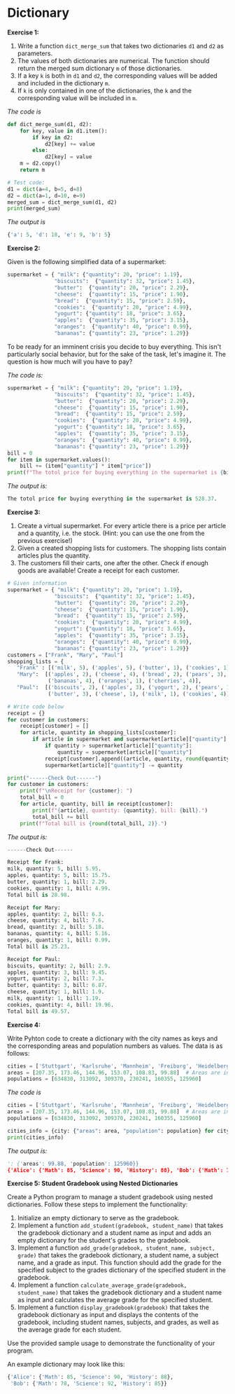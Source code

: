 # Dictionary

**Exercise 1:**

1. Write a function `dict_merge_sum` that takes two dictionaries `d1` and `d2` as parameters.
2. The values of both dictionaries are numerical. The function should return the merged sum dictionary `m` of those dictionaries.
3. If a key `k` is both in `d1` and `d2`, the corresponding values will be added and included in the dictionary `m`.
4. If `k` is only contained in one of the dictionaries, the `k` and the corresponding value will be included in `m`.

_The code is_
```py
def dict_merge_sum(d1, d2):
    for key, value in d1.item():
        if key in d2:
            d2[key] += value
        else:
            d2[key] = value
    m = d2.copy()
    return m

# Test code:
d1 = dict(a=4, b=5, d=8)
d2 = dict(a=1, d=10, e=9)
merged_sum = dict_merge_sum(d1, d2)
print(merged_sum)
```

_The output is_
```py
{'a': 5, 'd': 18, 'e': 9, 'b': 5}
```

**Exercise 2:**

Given is the following simplified data of a supermarket:
```py
supermarket = { "milk": {"quantity": 20, "price": 1.19},
               "biscuits":  {"quantity": 32, "price": 1.45},
               "butter":  {"quantity": 20, "price": 2.29},
               "cheese":  {"quantity": 15, "price": 1.90},
               "bread":  {"quantity": 15, "price": 2.59},
               "cookies":  {"quantity": 20, "price": 4.99},
               "yogurt": {"quantity": 18, "price": 3.65},
               "apples":  {"quantity": 35, "price": 3.15},
               "oranges":  {"quantity": 40, "price": 0.99},
               "bananas": {"quantity": 23, "price": 1.29}}
```
To be ready for an imminent crisis you decide to buy everything. This isn't particularly social behavior, but for the sake of the task, let's imagine it. The question is how much will you have to pay?

_The code is:_
```py
supermarket = { "milk": {"quantity": 20, "price": 1.19},
               "biscuits":  {"quantity": 32, "price": 1.45},
               "butter":  {"quantity": 20, "price": 2.29},
               "cheese":  {"quantity": 15, "price": 1.90},
               "bread":  {"quantity": 15, "price": 2.59},
               "cookies":  {"quantity": 20, "price": 4.99},
               "yogurt": {"quantity": 18, "price": 3.65},
               "apples":  {"quantity": 35, "price": 3.15},
               "oranges":  {"quantity": 40, "price": 0.99},
               "bananas": {"quantity": 23, "price": 1.29}}
bill = 0
for item in supermarket.values():
    bill += (item["quantity"] * item["price"])
print(f"The totol price for buying everything in the supermarket is {bill}.")
```

_The output is:_
```py
The totol price for buying everything in the supermarket is 528.37.
```

**Exercise 3:**

1. Create a virtual supermarket. For every article there is a price per article and a quantity, i.e. the stock. (Hint: you can use the one from the previous exercise!)
2. Given a created shopping lists for customers. The shopping lists contain articles plus the quantity.
3. The customers fill their carts, one after the other. Check if enough goods are available! Create a receipt for each customer.

```py
# Given information
supermarket = { "milk": {"quantity": 20, "price": 1.19},
               "biscuits":  {"quantity": 32, "price": 1.45},
               "butter":  {"quantity": 20, "price": 2.29},
               "cheese":  {"quantity": 15, "price": 1.90},
               "bread":  {"quantity": 15, "price": 2.59},
               "cookies":  {"quantity": 20, "price": 4.99},
               "yogurt": {"quantity": 18, "price": 3.65},
               "apples":  {"quantity": 35, "price": 3.15},
               "oranges":  {"quantity": 40, "price": 0.99},
               "bananas": {"quantity": 23, "price": 1.29}}
customers = ["Frank", "Mary", "Paul"]
shopping_lists = {
   "Frank" : [('milk', 5), ('apples', 5), ('butter', 1), ('cookies', 1)],
   "Mary":  [('apples', 2), ('cheese', 4), ('bread', 2), ('pears', 3),
             ('bananas', 4), ('oranges', 1), ('cherries', 4)],
   "Paul":  [('biscuits', 2), ('apples', 3), ('yogurt', 2), ('pears', 1),
             ('butter', 3), ('cheese', 1), ('milk', 1), ('cookies', 4)]}

# Write code below
receipt = {}
for customer in customers:
    receipt[customer] = []
    for article, quantity in shopping_lists[customer]:
        if article in supermarket and supermarket[article]["quantity"] != 0:
            if quantity > supermarket[article]["quantity"]:
                quantity = supermarket[article]["quantity"]
            receipt[customer].append((article, quantity, round(quantity * supermarket[article]["price"], 2)))
            supermarket[article]["quantity"] -= quantity

print("------Check Out------")
for customer in customers:
    print(f"\nReceipt for {customer}: ")
    total_bill = 0
    for article, quantity, bill in receipt[customer]:
        print(f"{article}, quantity: {quantity}, bill: {bill}.")
        total_bill += bill
    print(f"Total bill is {round(total_bill, 2)}.")
```

_The output is:_
```py
------Check Out------

Receipt for Frank: 
milk, quantity: 5, bill: 5.95.
apples, quantity: 5, bill: 15.75.
butter, quantity: 1, bill: 2.29.
cookies, quantity: 1, bill: 4.99.
Total bill is 28.98.

Receipt for Mary: 
apples, quantity: 2, bill: 6.3.
cheese, quantity: 4, bill: 7.6.
bread, quantity: 2, bill: 5.18.
bananas, quantity: 4, bill: 5.16.
oranges, quantity: 1, bill: 0.99.
Total bill is 25.23.

Receipt for Paul: 
biscuits, quantity: 2, bill: 2.9.
apples, quantity: 3, bill: 9.45.
yogurt, quantity: 2, bill: 7.3.
butter, quantity: 3, bill: 6.87.
cheese, quantity: 1, bill: 1.9.
milk, quantity: 1, bill: 1.19.
cookies, quantity: 4, bill: 19.96.
Total bill is 49.57.
```

**Exercise 4:**

Write Pyhton code to create a dictionary with the city names as keys and the corresponding areas and population numbers as values. The data is as follows:
```py
cities = ['Stuttgart', 'Karlsruhe', 'Mannheim', 'Freiburg', 'Heidelberg', 'Heilbronn']
areas = [207.35, 173.46, 144.96, 153.07, 108.83, 99.88]  # Areas are in square kilometers
populations = [634830, 313092, 309370, 230241, 160355, 125960]
```

_The code is_
```py
cities = ['Stuttgart', 'Karlsruhe', 'Mannheim', 'Freiburg', 'Heidelberg', 'Heilbronn']
areas = [207.35, 173.46, 144.96, 153.07, 108.83, 99.88]  # Areas are in square kilometers
populations = [634830, 313092, 309370, 230241, 160355, 125960]

cities_info = {city: {"areas": area, "population": population} for city, area, population in zip(cities, areas, populations)}
print(cities_info)
```

_The output is:_
```py
': {'areas': 99.88, 'population': 125960}}
{'Alice': {'Math': 85, 'Science': 90, 'History': 88}, 'Bob': {'Math': 78, 'Science': 92, 'History': 85}}
```

**Exercise 5: Student Gradebook using Nested Dictionaries**

Create a Python program to manage a student gradebook using nested dictionaries. Follow these steps to implement the functionality:

1. Initialize an empty dictionary to serve as the gradebook.
2. Implement a function `add_student(gradebook, student_name)` that takes the gradebook dictionary and a student name as input and adds an empty dictionary for the student's grades to the gradebook.
3. Implement a function `add_grade(gradebook, student_name, subject, grade)` that takes the gradebook dictionary, a student name, a subject name, and a grade as input. This function should add the grade for the specified subject to the grades dictionary of the specified student in the gradebook.
4. Implement a function `calculate_average_grade(gradebook, student_name)` that takes the gradebook dictionary and a student name as input and calculates the average grade for the specified student.
5. Implement a function `display_gradebook(gradebook)` that takes the gradebook dictionary as input and displays the contents of the gradebook, including student names, subjects, and grades, as well as the average grade for each student.

Use the provided sample usage to demonstrate the functionality of your program.

An example dictionary may look like this:
```py
{'Alice': {'Math': 85, 'Science': 90, 'History': 88},
 'Bob': {'Math': 78, 'Science': 92, 'History': 85}}
```
